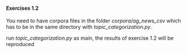 
#### Exercises 1.2
You need to have corpora files in the folder *corpora/ag_news_csv* which has to be in the same directory with *topic_categorization.py*.

run *topic_categorization.py* as main, the results of exercise 1.2 will be reproduced
